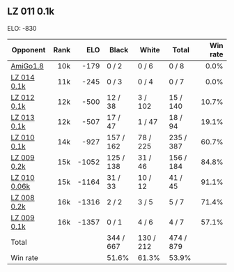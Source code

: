 ## LZ 011 0.1k ##

ELO: -830

Opponent | Rank | ELO | Black | White | Total | Win rate
---------|-----:|----:|-------|-------|-------|-------:
[AmiGo1.8](AmiGo1.8.md) | 10k | -179 | 0 / 2 | 0 / 6 | 0 / 8 | 0.0%
[LZ 014 0.1k](LZ%20014%200.1k.md) | 11k | -245 | 0 / 3 | 0 / 4 | 0 / 7 | 0.0%
[LZ 012 0.1k](LZ%20012%200.1k.md) | 12k | -500 | 12 / 38 | 3 / 102 | 15 / 140 | 10.7%
[LZ 013 0.1k](LZ%20013%200.1k.md) | 12k | -507 | 17 / 47 | 1 / 47 | 18 / 94 | 19.1%
[LZ 010 0.1k](LZ%20010%200.1k.md) | 14k | -927 | 157 / 162 | 78 / 225 | 235 / 387 | 60.7%
[LZ 009 0.2k](LZ%20009%200.2k.md) | 15k | -1052 | 125 / 138 | 31 / 46 | 156 / 184 | 84.8%
[LZ 010 0.06k](LZ%20010%200.06k.md) | 15k | -1164 | 31 / 33 | 10 / 12 | 41 / 45 | 91.1%
[LZ 008 0.2k](LZ%20008%200.2k.md) | 16k | -1316 | 2 / 2 | 3 / 5 | 5 / 7 | 71.4%
[LZ 009 0.1k](LZ%20009%200.1k.md) | 16k | -1357 | 0 / 1 | 4 / 6 | 4 / 7 | 57.1%
Total | | | 344 / 667 | 130 / 212 | 474 / 879 | 
Win rate| | | 51.6% | 61.3% | 53.9% | 

